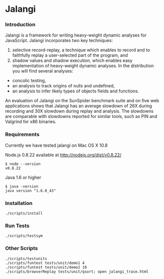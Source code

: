 Jalangi
=======
### Introduction

Jalangi is a framework for writing heavy-weight dynamic analyses for JavaScript.  Jalangi incorporates two key techniques:
1) selective record-replay, a technique which enables to record and to faithfully replay a user-selected part of the program, and
2) shadow values and shadow execution, which enables easy implementation of heavy-weight dynamic analyses.  In the distribution
you will find several analyses:

  * concolic testing,
  * an analysis to track origins of nulls and undefined,
  * an analysis to infer likely types of objects fields and functions.

An evaluation of Jalangi on the SunSpider benchmark suite and on five web applications shows that
Jalangi has an average slowdown of 26X during recording and 30X slowdown during replay and analysis. The slowdowns are comparable with slowdowns reported for similar
tools, such as PIN and Valgrind for x86 binaries.


### Requirements

Currently we have tested jalangi on Mac OS X 10.8

Node.js 0.8.22 available at http://nodejs.org/dist/v0.8.22/

    $ node --version
    v0.8.22

Java 1.6 or higher

    $ java -version
    java version "1.6.0_43"

### Installation

    ./scripts/install

### Run Tests

    ./scripts/testsym

### Other Scripts

    ./scripts/testunits
    ./scripts/funtest tests/unit/demo1 4
    ./scripts/funtest tests/unit/demo2 10
    ./scripts/browserReplay tests/unit/qsort; open jalangi_trace.html






